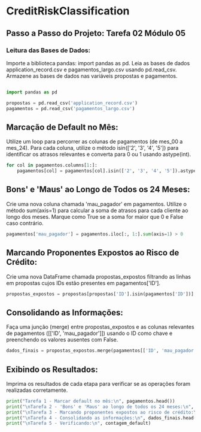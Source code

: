 # CreditRiskClassification

## Passo a Passo do Projeto: Tarefa 02 Módulo 05

### Leitura das Bases de Dados:
Importe a biblioteca pandas: import pandas as pd.
Leia as bases de dados application_record.csv e pagamentos_largo.csv usando pd.read_csv.
Armazene as bases de dados nas variáveis propostas e pagamentos.

```python

import pandas as pd

propostas = pd.read_csv('application_record.csv')
pagamentos = pd.read_csv('pagamentos_largo.csv')
```
## Marcação de Default no Mês:

Utilize um loop para percorrer as colunas de pagamentos (de mes_00 a mes_24).
Para cada coluna, utilize o método isin(['2', '3', '4', '5']) para identificar os atrasos relevantes e converta para 0 ou 1 usando astype(int).

```python
for col in pagamentos.columns[1:]:
    pagamentos[col] = pagamentos[col].isin(['2', '3', '4', '5']).astype(int)
```
## Bons' e 'Maus' ao Longo de Todos os 24 Meses:

Crie uma nova coluna chamada 'mau_pagador' em pagamentos.
Utilize o método sum(axis=1) para calcular a soma de atrasos para cada cliente ao longo dos meses.
Marque como True se a soma for maior que 0 e False caso contrário.

```python
pagamentos['mau_pagador'] = pagamentos.iloc[:, 1:].sum(axis=1) > 0
```
## Marcando Proponentes Expostos ao Risco de Crédito:

Crie uma nova DataFrame chamada propostas_expostos filtrando as linhas em propostas cujos IDs estão presentes em pagamentos['ID'].

```python
propostas_expostos = propostas[propostas['ID'].isin(pagamentos['ID'])]
```

## Consolidando as Informações:

Faça uma junção (merge) entre propostas_expostos e as colunas relevantes de pagamentos ([['ID', 'mau_pagador']]) usando o ID como chave e preenchendo os valores ausentes com False.

```python
dados_finais = propostas_expostos.merge(pagamentos[['ID', 'mau_pagador']], on='ID', how='left').fillna(False)
```
## Exibindo os Resultados:

Imprima os resultados de cada etapa para verificar se as operações foram realizadas corretamente.

```python
print("Tarefa 1 - Marcar default no mês:\n", pagamentos.head())
print("\nTarefa 2 - 'Bons' e 'Maus' ao longo de todos os 24 meses:\n", pagamentos[['ID', 'mau_pagador']].head())
print("\nTarefa 3 - Marcando proponentes expostos ao risco de crédito:\n", propostas_expostos.head())
print("\nTarefa 4 - Consolidando as informações:\n", dados_finais.head())
print("\nTarefa 5 - Verificando:\n", contagem_default)
```
